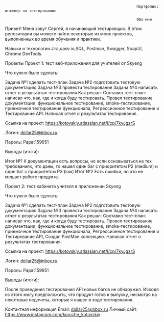                                                                 Портфолио: инженер по тестированию

                                                                Обо мне
Привет! Меня зовут Сергей, я начинающий тестировщик.
В этом репозитории вы можете найти некоторые из моих проектов, выполненных во время обучения и практики.

Навыки и технологии
Jira,qase.io,SQL, Postman, Swagger,
SoapUI, Chrome DevTools.

Проекты
Проект 1: тест веб-приложения для учителей от Skyeng

Что нужно было сделать:

Задача №1
сделать тест-план
Задача №2
подготовить тестовую документацию
Задача №3
провести тестирование
Задача №4
написать отчет о результатах тестирования
Как решал:
Составил тест-план: написал что, как, где и когда буду тестировать. Провел тестирование документации,
функциональное тестирование, smoke-тестирование, приемочное тестирование функционала,
Регрессионное тестирование и Тестирование API.
Написал отчет о результатах тестирования.

Ссылка на проект: https://kotovskiy.atlassian.net/l/cp/7kyJgzrS

Логин: dollar25@inbox.ru

Пароль: Papat159951

Выводы (итоги):

Итог №1
К документации есть вопросы, но если основываться на тех требованиях, что даны,
то нашел один баг с приоритетом P2 (medium) и один баг с приоритетом P3 (low)
Итог №2
Есть ошибки, но это не мешает работе продукта.

Проект 2: тест кабинета учителя в приложении Skyeng

Что нужно было сделать:

Задача №1
сделать тест-план
Задача №2
подготовить тестовую документацию
Задача №3
провести тестирование
Задача №4
написать отчет о результатах тестирования
Как решал:
Составил тест-план: написал что, как, где и когда буду тестировать. Провел тестирование документации,
функциональное тестирование, smoke-тестирование, приемочное тестирование функционала,
Регрессионное тестирование и Тестирование API, Создал PostMan коллекцию.
Написал отчет о результатах тестирования.

Ссылка на проект: https://kotovskiy.atlassian.net/l/cp/7kyJgzrS

Логин: dollar25@inbox.ru

Пароль: Papat159951

Выводы (итоги):

После проведения тестирования API новых багов не обнаружил.
Исходя из этого могу предположить, что продукт готов к выпуску, несмотря на некоторые недочеты, которые я нашел в ходе тестирования.

Контактная информация
Email: dollar25@inbox.ru
Личный сайт: https://www.instagram.com/koroche_kotovskiy
